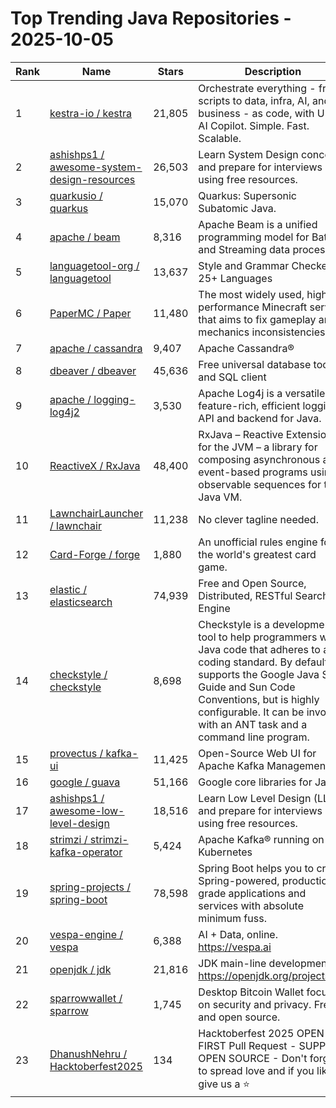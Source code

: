 # Top Trending Java Repositories - 2025-10-05

| Rank | Name | Stars | Description |
|------|------|-------|-------------|
| 1 | [kestra-io / kestra](https://github.com/kestra-io/kestra) | 21,805 | Orchestrate everything - from scripts to data, infra, AI, and business - as code, with UI and AI Copilot. Simple. Fast. Scalable. |
| 2 | [ashishps1 / awesome-system-design-resources](https://github.com/ashishps1/awesome-system-design-resources) | 26,503 | Learn System Design concepts and prepare for interviews using free resources. |
| 3 | [quarkusio / quarkus](https://github.com/quarkusio/quarkus) | 15,070 | Quarkus: Supersonic Subatomic Java. |
| 4 | [apache / beam](https://github.com/apache/beam) | 8,316 | Apache Beam is a unified programming model for Batch and Streaming data processing. |
| 5 | [languagetool-org / languagetool](https://github.com/languagetool-org/languagetool) | 13,637 | Style and Grammar Checker for 25+ Languages |
| 6 | [PaperMC / Paper](https://github.com/PaperMC/Paper) | 11,480 | The most widely used, high performance Minecraft server that aims to fix gameplay and mechanics inconsistencies |
| 7 | [apache / cassandra](https://github.com/apache/cassandra) | 9,407 | Apache Cassandra® |
| 8 | [dbeaver / dbeaver](https://github.com/dbeaver/dbeaver) | 45,636 | Free universal database tool and SQL client |
| 9 | [apache / logging-log4j2](https://github.com/apache/logging-log4j2) | 3,530 | Apache Log4j is a versatile, feature-rich, efficient logging API and backend for Java. |
| 10 | [ReactiveX / RxJava](https://github.com/ReactiveX/RxJava) | 48,400 | RxJava – Reactive Extensions for the JVM – a library for composing asynchronous and event-based programs using observable sequences for the Java VM. |
| 11 | [LawnchairLauncher / lawnchair](https://github.com/LawnchairLauncher/lawnchair) | 11,238 | No clever tagline needed. |
| 12 | [Card-Forge / forge](https://github.com/Card-Forge/forge) | 1,880 | An unofficial rules engine for the world's greatest card game. |
| 13 | [elastic / elasticsearch](https://github.com/elastic/elasticsearch) | 74,939 | Free and Open Source, Distributed, RESTful Search Engine |
| 14 | [checkstyle / checkstyle](https://github.com/checkstyle/checkstyle) | 8,698 | Checkstyle is a development tool to help programmers write Java code that adheres to a coding standard. By default it supports the Google Java Style Guide and Sun Code Conventions, but is highly configurable. It can be invoked with an ANT task and a command line program. |
| 15 | [provectus / kafka-ui](https://github.com/provectus/kafka-ui) | 11,425 | Open-Source Web UI for Apache Kafka Management |
| 16 | [google / guava](https://github.com/google/guava) | 51,166 | Google core libraries for Java |
| 17 | [ashishps1 / awesome-low-level-design](https://github.com/ashishps1/awesome-low-level-design) | 18,516 | Learn Low Level Design (LLD) and prepare for interviews using free resources. |
| 18 | [strimzi / strimzi-kafka-operator](https://github.com/strimzi/strimzi-kafka-operator) | 5,424 | Apache Kafka® running on Kubernetes |
| 19 | [spring-projects / spring-boot](https://github.com/spring-projects/spring-boot) | 78,598 | Spring Boot helps you to create Spring-powered, production-grade applications and services with absolute minimum fuss. |
| 20 | [vespa-engine / vespa](https://github.com/vespa-engine/vespa) | 6,388 | AI + Data, online. https://vespa.ai |
| 21 | [openjdk / jdk](https://github.com/openjdk/jdk) | 21,816 | JDK main-line development https://openjdk.org/projects/jdk |
| 22 | [sparrowwallet / sparrow](https://github.com/sparrowwallet/sparrow) | 1,745 | Desktop Bitcoin Wallet focused on security and privacy. Free and open source. |
| 23 | [DhanushNehru / Hacktoberfest2025](https://github.com/DhanushNehru/Hacktoberfest2025) | 134 | Hacktoberfest 2025 OPEN FIRST Pull Request - SUPPORT OPEN SOURCE - Don't forget to spread love and if you like give us a ⭐️ |
